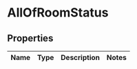 # AllOfRoomStatus

## Properties
Name | Type | Description | Notes
------------ | ------------- | ------------- | -------------
